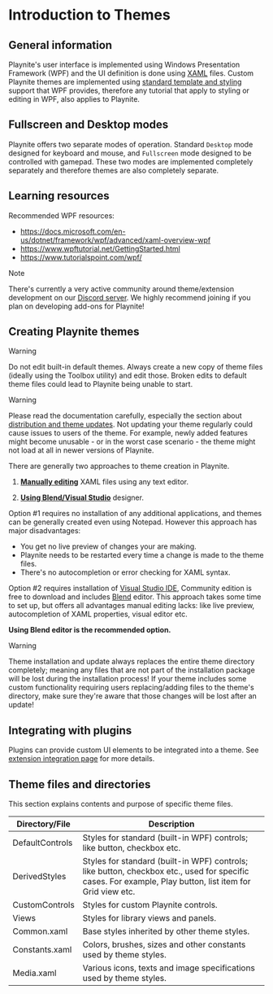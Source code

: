 # Introduction to Themes

General information
---------------------

Playnite's user interface is implemented using Windows Presentation Framework (WPF) and the UI definition is done using [XAML](https://docs.microsoft.com/en-us/dotnet/framework/wpf/advanced/xaml-overview-wpf) files. Custom Playnite themes are implemented using [standard template and styling](https://docs.microsoft.com/en-us/dotnet/framework/wpf/controls/styling-and-templating) support that WPF provides, therefore any tutorial that apply to styling or editing in WPF, also applies to Playnite.

Fullscreen and Desktop modes
---------------------

Playnite offers two separate modes of operation. Standard `Desktop` mode designed for keyboard and mouse, and `Fullscreen` mode designed to be controlled with gamepad. These two modes are implemented completely separately and therefore themes are also completely separate.

Learning resources
---------------------

Recommended WPF resources:
* https://docs.microsoft.com/en-us/dotnet/framework/wpf/advanced/xaml-overview-wpf
* https://www.wpftutorial.net/GettingStarted.html
* https://www.tutorialspoint.com/wpf/

> [!NOTE]
> There's currently a very active community around theme/extension development on our [Discord server](https://discord.gg/hSFvmN6). We highly recommend joining if you plan on developing add-ons for Playnite!

Creating Playnite themes
---------------------

> [!WARNING] 
> Do not edit built-in default themes. Always create a new copy of theme files (ideally using the Toolbox utility) and edit those. Broken edits to default theme files could lead to Playnite being unable to start.

> [!WARNING] 
> Please read the documentation carefully, especially the section about [distribution and theme updates](distributionAndUpdates.md). Not updating your theme regularly could cause issues to users of the theme. For example, newly added features might become unusable - or in the worst case scenario - the theme might not load at all in newer versions of Playnite.

There are generally two approaches to theme creation in Playnite.

1. **[Manually editing](manualEditing.md)** XAML files using any text editor.

2. **[Using Blend/Visual Studio](usingBlend.md)** designer.

Option #1 requires no installation of any additional applications, and themes can be generally created even using Notepad. However this approach has major disadvantages:
* You get no live preview of changes your are making.
* Playnite needs to be restarted every time a change is made to the theme files.
* There's no autocompletion or error checking for XAML syntax.

Option #2 requires installation of [Visual Studio IDE](https://visualstudio.microsoft.com/), Community edition is free to download and includes [Blend](https://docs.microsoft.com/en-us/visualstudio/designers/creating-a-ui-by-using-blend-for-visual-studio?view=vs-2019) editor. This approach takes some time to set up, but offers all advantages manual editing lacks: like live preview, autocompletion of XAML properties, visual editor etc. 

**Using Blend editor is the recommended option.**

> [!WARNING] 
> Theme installation and update always replaces the entire theme directory completely; meaning any files that are not part of the installation package will be lost during the installation process! If your theme includes some custom functionality requiring users replacing/adding files to the theme's directory, make sure they're aware that those changes will be lost after an update!

Integrating with plugins
---------------------

Plugins can provide custom UI elements to be integrated into a theme. See [extension integration page](extensionIntegration.md) for more details.

Theme files and directories
---------------------

This section explains contents and purpose of specific theme files.

| Directory/File | Description |
| -- | -- |
| DefaultControls | Styles for standard (built-in WPF) controls; like button, checkbox etc. |
| DerivedStyles | Styles for standard (built-in WPF) controls; like button, checkbox etc., used for specific cases. For example, Play button, list item for Grid view etc. |
| CustomControls | Styles for custom Playnite controls. |
| Views | Styles for library views and panels. |
| Common.xaml | Base styles inherited by other theme styles. |
| Constants.xaml | Colors, brushes, sizes and other constants used by theme styles. |
| Media.xaml | Various icons, texts and image specifications used by theme styles.  |
